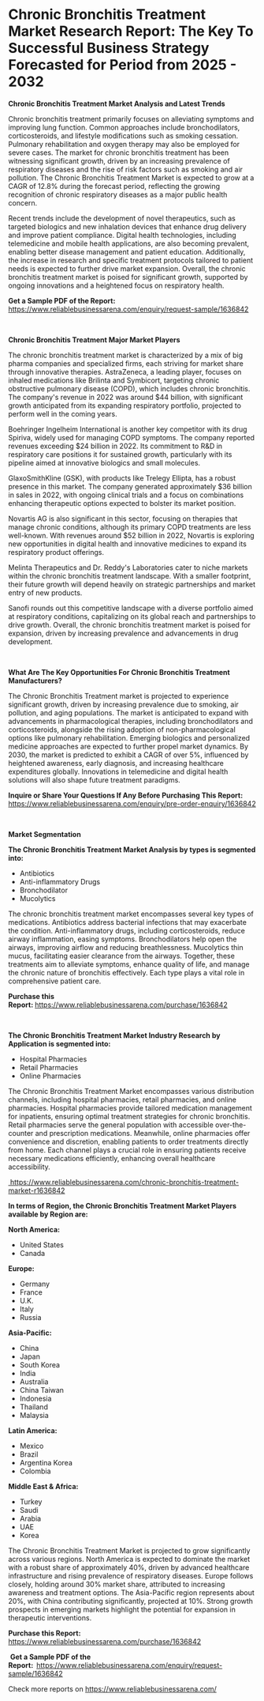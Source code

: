 <p><h1>Chronic Bronchitis Treatment Market Research Report: The Key To Successful Business Strategy Forecasted for Period from 2025 - 2032</h1></p><p><strong>Chronic Bronchitis Treatment Market Analysis and Latest Trends</strong></p>
<p><p>Chronic bronchitis treatment primarily focuses on alleviating symptoms and improving lung function. Common approaches include bronchodilators, corticosteroids, and lifestyle modifications such as smoking cessation. Pulmonary rehabilitation and oxygen therapy may also be employed for severe cases. The market for chronic bronchitis treatment has been witnessing significant growth, driven by an increasing prevalence of respiratory diseases and the rise of risk factors such as smoking and air pollution. The Chronic Bronchitis Treatment Market is expected to grow at a CAGR of 12.8% during the forecast period, reflecting the growing recognition of chronic respiratory diseases as a major public health concern.</p><p>Recent trends include the development of novel therapeutics, such as targeted biologics and new inhalation devices that enhance drug delivery and improve patient compliance. Digital health technologies, including telemedicine and mobile health applications, are also becoming prevalent, enabling better disease management and patient education. Additionally, the increase in research and specific treatment protocols tailored to patient needs is expected to further drive market expansion. Overall, the chronic bronchitis treatment market is poised for significant growth, supported by ongoing innovations and a heightened focus on respiratory health.</p></p>
<p><strong>Get a Sample PDF of the Report:&nbsp;</strong> <a href="https://www.reliablebusinessarena.com/enquiry/request-sample/1636842?utm_campaign=3118&utm_medium=2&utm_source=Github&utm_content=ia&utm_term=08032025&utm_id=chronic-bronchitis-treatment">https://www.reliablebusinessarena.com/enquiry/request-sample/1636842</a></p>
<p>&nbsp;</p>
<p><strong>Chronic Bronchitis Treatment Major Market Players</strong></p>
<p><p>The chronic bronchitis treatment market is characterized by a mix of big pharma companies and specialized firms, each striving for market share through innovative therapies. AstraZeneca, a leading player, focuses on inhaled medications like Brilinta and Symbicort, targeting chronic obstructive pulmonary disease (COPD), which includes chronic bronchitis. The company's revenue in 2022 was around $44 billion, with significant growth anticipated from its expanding respiratory portfolio, projected to perform well in the coming years.</p><p>Boehringer Ingelheim International is another key competitor with its drug Spiriva, widely used for managing COPD symptoms. The company reported revenues exceeding $24 billion in 2022. Its commitment to R&D in respiratory care positions it for sustained growth, particularly with its pipeline aimed at innovative biologics and small molecules.</p><p>GlaxoSmithKline (GSK), with products like Trelegy Ellipta, has a robust presence in this market. The company generated approximately $36 billion in sales in 2022, with ongoing clinical trials and a focus on combinations enhancing therapeutic options expected to bolster its market position.</p><p>Novartis AG is also significant in this sector, focusing on therapies that manage chronic conditions, although its primary COPD treatments are less well-known. With revenues around $52 billion in 2022, Novartis is exploring new opportunities in digital health and innovative medicines to expand its respiratory product offerings.</p><p>Melinta Therapeutics and Dr. Reddy's Laboratories cater to niche markets within the chronic bronchitis treatment landscape. With a smaller footprint, their future growth will depend heavily on strategic partnerships and market entry of new products.</p><p>Sanofi rounds out this competitive landscape with a diverse portfolio aimed at respiratory conditions, capitalizing on its global reach and partnerships to drive growth. Overall, the chronic bronchitis treatment market is poised for expansion, driven by increasing prevalence and advancements in drug development.</p></p>
<p>&nbsp;</p>
<p><strong>What Are The Key Opportunities For Chronic Bronchitis Treatment Manufacturers?</strong></p>
<p><p>The Chronic Bronchitis Treatment market is projected to experience significant growth, driven by increasing prevalence due to smoking, air pollution, and aging populations. The market is anticipated to expand with advancements in pharmacological therapies, including bronchodilators and corticosteroids, alongside the rising adoption of non-pharmacological options like pulmonary rehabilitation. Emerging biologics and personalized medicine approaches are expected to further propel market dynamics. By 2030, the market is predicted to exhibit a CAGR of over 5%, influenced by heightened awareness, early diagnosis, and increasing healthcare expenditures globally. Innovations in telemedicine and digital health solutions will also shape future treatment paradigms.</p></p>
<p><strong>Inquire or Share Your Questions If Any Before Purchasing This Report:</strong> <a href="https://www.reliablebusinessarena.com/enquiry/pre-order-enquiry/1636842?utm_campaign=3118&utm_medium=2&utm_source=Github&utm_content=ia&utm_term=08032025&utm_id=chronic-bronchitis-treatment">https://www.reliablebusinessarena.com/enquiry/pre-order-enquiry/1636842</a></p>
<p>&nbsp;</p>
<p><strong>Market Segmentation</strong></p>
<p><strong>The Chronic Bronchitis Treatment Market Analysis by types is segmented into:</strong></p>
<p><ul><li>Antibiotics</li><li>Anti-inflammatory Drugs</li><li>Bronchodilator</li><li>Mucolytics</li></ul></p>
<p><p>The chronic bronchitis treatment market encompasses several key types of medications. Antibiotics address bacterial infections that may exacerbate the condition. Anti-inflammatory drugs, including corticosteroids, reduce airway inflammation, easing symptoms. Bronchodilators help open the airways, improving airflow and reducing breathlessness. Mucolytics thin mucus, facilitating easier clearance from the airways. Together, these treatments aim to alleviate symptoms, enhance quality of life, and manage the chronic nature of bronchitis effectively. Each type plays a vital role in comprehensive patient care.</p></p>
<p><strong>Purchase this Report:&nbsp;</strong><a href="https://www.reliablebusinessarena.com/purchase/1636842?utm_campaign=3118&utm_medium=2&utm_source=Github&utm_content=ia&utm_term=08032025&utm_id=chronic-bronchitis-treatment">https://www.reliablebusinessarena.com/purchase/1636842</a></p>
<p>&nbsp;</p>
<p><strong>The Chronic Bronchitis Treatment Market Industry Research by Application is segmented into:</strong></p>
<p><ul><li>Hospital Pharmacies</li><li>Retail Pharmacies</li><li>Online Pharmacies</li></ul></p>
<p><p>The Chronic Bronchitis Treatment Market encompasses various distribution channels, including hospital pharmacies, retail pharmacies, and online pharmacies. Hospital pharmacies provide tailored medication management for inpatients, ensuring optimal treatment strategies for chronic bronchitis. Retail pharmacies serve the general population with accessible over-the-counter and prescription medications. Meanwhile, online pharmacies offer convenience and discretion, enabling patients to order treatments directly from home. Each channel plays a crucial role in ensuring patients receive necessary medications efficiently, enhancing overall healthcare accessibility.</p></p>
<p><a href="https://www.reliablebusinessarena.com/chronic-bronchitis-treatment-market-r1636842?utm_campaign=3118&utm_medium=2&utm_source=Github&utm_content=ia&utm_term=08032025&utm_id=chronic-bronchitis-treatment">&nbsp;https://www.reliablebusinessarena.com/chronic-bronchitis-treatment-market-r1636842</a></p>
<p><strong>In terms of Region, the Chronic Bronchitis Treatment Market Players available by Region are:</strong></p>
<p>
    <p> <strong> North America: </strong>
        <ul>
            <li>United States</li>
            <li>Canada</li>
        </ul>
        </p> 
    <p> <strong> Europe: </strong>
        <ul>
            <li>Germany</li>
            <li>France</li>
            <li>U.K.</li>
            <li>Italy</li>
            <li>Russia</li>
        </ul>
        </p> 
    <p> <strong> Asia-Pacific: </strong>
        <ul>
            <li>China</li>
            <li>Japan</li>
            <li>South Korea</li>
            <li>India</li>
            <li>Australia</li>
            <li>China Taiwan</li>
            <li>Indonesia</li>
            <li>Thailand</li>
            <li>Malaysia</li>
        </ul>
        </p> 
    <p> <strong> Latin America: </strong>
        <ul>
            <li>Mexico</li>
            <li>Brazil</li>
            <li>Argentina Korea</li>
            <li>Colombia</li>
        </ul>
        </p> 
    <p> <strong> Middle East & Africa: </strong>
        <ul>
            <li>Turkey</li>
            <li>Saudi</li>
            <li>Arabia</li>
            <li>UAE</li>
            <li>Korea</li>
        </ul>
    </p>
    </p>
<p><p>The Chronic Bronchitis Treatment Market is projected to grow significantly across various regions. North America is expected to dominate the market with a robust share of approximately 40%, driven by advanced healthcare infrastructure and rising prevalence of respiratory diseases. Europe follows closely, holding around 30% market share, attributed to increasing awareness and treatment options. The Asia-Pacific region represents about 20%, with China contributing significantly, projected at 10%. Strong growth prospects in emerging markets highlight the potential for expansion in therapeutic interventions.</p></p>
<p><strong>Purchase this Report: </strong><a href="https://www.reliablebusinessarena.com/purchase/1636842?utm_campaign=3118&utm_medium=2&utm_source=Github&utm_content=ia&utm_term=08032025&utm_id=chronic-bronchitis-treatment">https://www.reliablebusinessarena.com/purchase/1636842</a></p>
<p>&nbsp;<strong>Get a Sample PDF of the Report:&nbsp;&nbsp;</strong><a href="https://www.reliablebusinessarena.com/enquiry/request-sample/1636842?utm_campaign=3118&utm_medium=2&utm_source=Github&utm_content=ia&utm_term=08032025&utm_id=chronic-bronchitis-treatment">https://www.reliablebusinessarena.com/enquiry/request-sample/1636842</a></p>
<p><strong></strong></p>
<p>Check more reports on <a href="https://www.reliablebusinessarena.com/?utm_campaign=3118&utm_medium=2&utm_source=Github&utm_content=ia&utm_term=08032025&utm_id=chronic-bronchitis-treatment">https://www.reliablebusinessarena.com/</a></p>